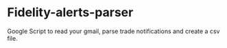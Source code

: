 # Fidelity-alerts-parser
Google Script to read your gmail, parse trade notifications and create a csv file. 
